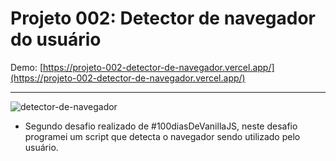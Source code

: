 # Projeto 002: Detector de navegador do usuário

Demo: [https://projeto-002-detector-de-navegador.vercel.app/](https://projeto-002-detector-de-navegador.vercel.app/)

---

![detector-de-navegador](https://user-images.githubusercontent.com/39461509/127939091-3619c83e-b61a-4c47-8335-eb63ccae414b.gif)


- Segundo desafio realizado de #100diasDeVanillaJS, neste desafio programei um script que detecta o navegador sendo utilizado pelo usuário.